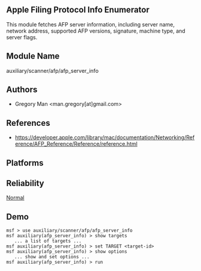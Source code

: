 ## Apple Filing Protocol Info Enumerator

This module fetches AFP server information, including server 
name, network address, supported AFP versions, signature, 
machine type, and server flags.


## Module Name
auxiliary/scanner/afp/afp_server_info

## Authors
* Gregory Man <man.gregory[at]gmail.com>


## References
* https://developer.apple.com/library/mac/documentation/Networking/Reference/AFP_Reference/Reference/reference.html




## Platforms


## Reliability
[Normal](https://github.com/rapid7/metasploit-framework/wiki/Exploit-Ranking)

## Demo

```
msf > use auxiliary/scanner/afp/afp_server_info
msf auxiliary(afp_server_info) > show targets
   ... a list of targets ...
msf auxiliary(afp_server_info) > set TARGET <target-id>
msf auxiliary(afp_server_info) > show options
   ... show and set options ...
msf auxiliary(afp_server_info) > run
```
    
    